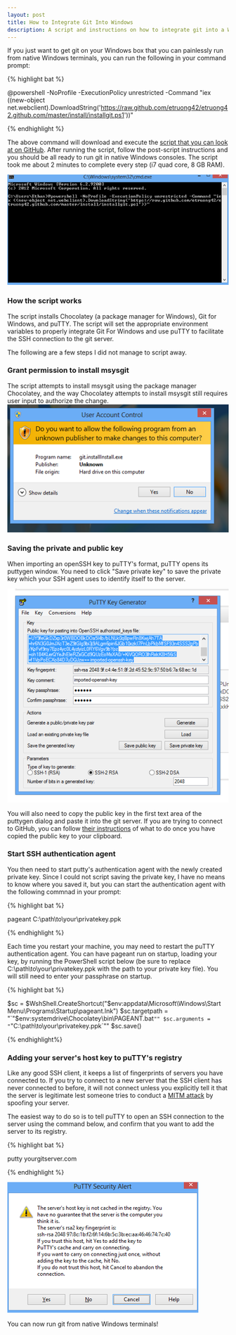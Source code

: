 ```yaml
---
layout: post
title: How to Integrate Git Into Windows
description: A script and instructions on how to integrate git into a Windows environment
---
```


If you just want to get git on your Windows box that you can painlessly run from native Windows terminals, you can run the following in your command prompt:

{% highlight bat %}

@powershell -NoProfile -ExecutionPolicy unrestricted -Command "iex ((new-object net.webclient).DownloadString('https://raw.github.com/etruong42/etruong42.github.com/master/install/installgit.ps1'))"

{% endhighlight %}

The above command will download and execute the [script that you can look at on GitHub](https://github.com/etruong42/etruong42.github.com/blob/master/install/installgit.ps1). After running the script, follow the post-script instructions and you should be all ready to run git in native Windows consoles. The script took me about 2 minutes to complete every step (i7 quad core, 8 GB RAM).

<img src="/assets/img/run_git_install_script.png" alt="Run git install script" />

<h3>How the script works</h3>

The script installs Chocolatey (a package manager for Windows), Git for Windows, and puTTY. The script will set the appropriate environment variables to properly integrate Git For Windows and use puTTY to facilitate the SSH connection to the git server.

The following are a few steps I did not manage to script away.

<h3>Grant permission to install msysgit</h3>
The script attempts to install msysgit using the package manager Chocolatey, and the way Chocolatey attempts to install msysgit still requires user input to authorize the change.

<img src="/assets/img/install_git_warning.png" alt="Install git warning" />

<h3>Saving the private and public key</h3>

When importing an openSSH key to puTTY's format, puTTY opens its puttygen window. You need to click "Save private key" to save the private key which your SSH agent uses to identify itself to the server. 

<img src="/assets/img/save_private_key_to_filesystem.png" alt="Save private key to filesystem" />

You will also need to copy the public key in the first text area of the puttygen dialog and paste it into the git server. If you are trying to connect to GitHub, you can follow [their instructions](https://help.github.com/articles/generating-ssh-keys#step-3-add-your-ssh-key-to-github) of what to do once you have copied the public key to your clipboard.

<h3>Start SSH authentication agent</h3>

You then need to start putty's authentication agent with the newly created private key. Since I could not script saving the private key, I have no means to know where you saved it, but you can start the authentication agent with the following commnad in your prompt:

{% highlight bat %}

pageant C:\path\to\your\privatekey.ppk

{% endhighlight %}

Each time you restart your machine, you may need to restart the puTTY authentication agent. You can have pageant run on startup, loading your key, by running the PowerShell script below (be sure to replace C:\path\to\your\privatekey.ppk with the path to your private key file). You will still need to enter your passphrase on startup.

{% highlight bat %}

$sc = $WshShell.CreateShortcut("$env:appdata\Microsoft\Windows\Start Menu\Programs\Startup\pageant.lnk")
$sc.targetpath = "`"$env:systemdrive\Chocolatey\bin\PAGEANT.bat`""
$sc.arguments = "`"C:\path\to\your\privatekey.ppk`""
$sc.save()

{% endhighlight%}

<h3>Adding your server's host key to puTTY's registry</h3>

Like any good SSH client, it keeps a list of fingerprints of servers you have connected to. If you try to connect to a new server that the SSH client has never connected to before, it will not connect unless you explicitly tell it that the server is legitimate lest someone tries to conduct a [MITM attack](http://en.wikipedia.org/wiki/Man-in-the-middle_attack) by spoofing your server.

The easiest way to do so is to tell puTTY to open an SSH connection to the server using the command below, and confirm that you want to add the server to its registry.

{% highlight bat %}

putty yourgitserver.com

{% endhighlight %}

<img src="/assets/img/add_server_host_key_to_registry.png" alt="Add server's host key to puTTY's registry" />

You can now run git from native Windows terminals! 